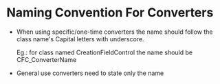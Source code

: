 ﻿# Naming Convention For Converters

* When using specific/one-time converters the name should follow the class name's Capital letters with underscore. 

    Eg.: for class named CreationFieldControl the name should be CFC_ConverterName

* General use converters need to state only the name 